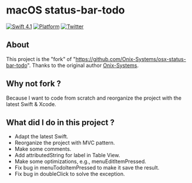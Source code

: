 # macOS status-bar-todo

[![Swift 4.1](https://img.shields.io/badge/swift-4.1-orange.svg?style=flat)](https://github.com/apple/swift)
[![Platform](http://img.shields.io/badge/platform-macOS-red.svg?style=flat)](https://developer.apple.com/macos/)
[![Twitter](https://img.shields.io/badge/twitter-@jiansoung-blue.svg?style=flat)](https://twitter.com/jiansoung)


## About
This project is the "fork" of "https://github.com/Onix-Systems/osx-status-bar-todo".  Thanks to the original author [Onix-Systems](https://github.com/Onix-Systems).

## Why not fork ?

Because I want to code from scratch and reorganize the project with the latest Swift & Xcode.

## What did I do in this project ?

- Adapt the latest Swift.
- Reorganize the project with MVC pattern.
- Make some comments.
- Add attributedString for label in Table View.
- Make some optimizations, e.g., menuEditItemPressed.
- Fix bug in menuTodoItemPressed to make it save the result.
- Fix bug in doubleClick to solve the exception.

